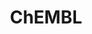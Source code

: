 ---
bigquery: https://console.cloud.google.com/bigquery?p=patents-public-data&d=ebi_chembl&page=dataset
citation: '"The ChEMBL database in 2017." Anna Gaulton, Anne Hersey, Michał Nowotka,
  A Patrícia Bento, Jon Chambers, David Mendez, Prudence Mutowo, Francis Atkinson,
  Louisa J Bellis, Elena Cibrián-Uhalte, Mark Davies, Nathan Dedman, Anneli Karlsson,
  María Paula Magariños, John P Overington, George Papadatos, Ines Smit, Andrew R
  Leach Nucleic acids Research (2017) 45 (Database Issue), D945-D954'
contributors: European Bioinformatics Institute
cost: None
description: ChEMBL Data is a manually curated database of small molecules used in
  drug discovery, including information about existing patented drugs.
documentation: 'schema: https://www.ebi.ac.uk/chembl/db_schema


  '
last_edit: 04/06/2022, 09:43:38
location: https://console.cloud.google.com/marketplace/product/google_patents_public_datasets/chembl
maintained_by: EMBL-EBI, an outstation of European Molecular Biology Laboratory
related_publications: '

  ChEMBL: towards direct deposition of bioassay data.


  Mendez D, Gaulton A, Bento AP, Chambers J, De Veij M, Félix E, Magariños MP, Mosquera
  JF, Mutowo P, Nowotka M, Gordillo-Marañón M, Hunter F, Junco L, Mugumbate G, Rodriguez-Lopez
  M, Atkinson F, Bosc N, Radoux CJ, Segura-Cabrera A, Hersey A, Leach AR.


  — Nucleic Acids Res. 2019; 47(D1):D930-D940. doi: 10.1093/nar/gky1075

  '
schema_fields:
- toid
- synonyms
- set_name
- creation_date
- max_phase
- curated_by
- molregno
- last_active
- approval_date
- l6
- ddd_value
- drugind_id
- parameter_type
- target_type
- usan_substem
- standard_inchi_key
- efo_id
- downgraded
- db_version
- targcomp_id
- heavy_atoms
- standard_relation
- tid_fixed
- atc_code
- confidence
- annotation
- acd_logp
- standard_flag
- cx_logp
- patent_use_code
- tbl
- record_id
- route
- acd_most_apka
- cell_ontology_id
- drug_substance_flag
- frac_class_id
- hba
- num_alerts
- assay_desc
- patent_expire_date
- level3_description
- hbd
- bao_id
- mc_target_name
- mw_monoisotopic
- mechanism_of_action
- cpd_str_alert_id
- helm_notation
- parenteral
- withdrawn_year
- cell_id
- co_stem_id
- site_id
- upper_value
- ref_url
- name
- metabolite_record_id
- db_source
- definition
- result_flag
- mw_freebase
- curation_comment
- mc_target_type
- usan_stem_definition
- comp_class_id
- mc_organism
- entity_type
- sitecomp_id
- assay_param_id
- binding_site_comment
- title
- variant_id
- standard_text_value
- sequence_md5sum
- short_name
- direct_interaction
- cell_source_organism
- delist_flag
- smarts
- comp_go_id
- domain_name
- mesh_heading
- sei
- target_desc
- mol_irac_id
- rtb
- assay_id
- pref_name
- first_approval
- res_stem_id
- mol_atc_id
- natural_product
- ddd_comment
- publication_number
- dosed_ingredient
- topical
- domain_id
- src_description
- mutation
- stem_class
- parent_id
- std_act_id
- abstract
- published_relation
- alert_id
- indref_id
- trade_name
- drug_record_id
- chembl_id
- cell_source_tissue
- canonical_smiles
- ingredient
- level2
- published_value
- alogp
- level5
- doi
- mesh_id
- formulation_id
- parent_type
- published_units
- organism
- usan_stem_id
- pchembl_value
- sequence
- clo_id
- component_id
- psa
- cell_source_tax_id
- mol_frac_id
- src_id
- met_comment
- description
- domain_description
- domain_type
- l7
- published_type
- protein_class_desc
- activity_count
- active_ingredient
- structure_type
- patent_no
- issue
- max_phase_for_ind
- frac_code
- mechanism_comment
- targrel_id
- usan_year
- tissue_id
- withdrawn_country
- caloha_id
- availability_type
- biocomp_id
- volume
- lle
- syn_type
- assay_category
- tax_id
- relation
- bao_format
- uberon_id
- assay_source
- status
- metref_id
- ddd_admr
- major_class
- priority
- cell_description
- protein_class_synonym
- potential_duplicate
- assay_tissue
- molsyn_id
- molecule_type
- compound_name
- accession
- previous_company
- applicant_full_name
- pathway_id
- withdrawn_class
- le
- assay_type
- molecular_species
- predbind_id
- drug_product_flag
- pubmed_id
- irac_code
- ridx
- component_type
- ad_type
- warning_year
- level1_description
- target_mapping
- qed_weighted
- met_id
- innovator_company
- level3
- prediction_method
- ro3_pass
- entity_id
- actsm_id
- l1
- value
- polymer_flag
- src_compound_id
- warning_description
- chebi_par_id
- uo_units
- aromatic_rings
- l2
- withdrawn_flag
- compd_id
- last_page
- rgid
- source
- assay_tax_id
- enzyme_tid
- class_type
- protein_class_id
- bei
- hba_lipinski
- smid
- oral
- idx
- orig_description
- assay_subcellular_fraction
- relationship_type
- level4_description
- submission_date
- journal
- hrac_code
- substrate_record_id
- alert_set_id
- withdrawn_reason
- disease_efficacy
- num_lipinski_ro5_violations
- nda_type
- level4
- authors
- ddd_id
- assay_strain
- relationship
- enzyme_name
- full_mwt
- class_level
- mecref_id
- units
- level2_description
- molfile
- num_ro5_violations
- acd_logd
- hbd_lipinski
- src_short_name
- action_type
- standard_value
- research_stem
- label
- data_validity_comment
- assay_class_id
- who_name
- inorganic_flag
- irac_class_id
- confidence_score
- src_assay_id
- updated_by
- log_id
- normal_range_max
- indication_class
- prodrug
- normal_range_min
- updated_on
- chirality
- assay_test_type
- standard_type
- related_tid
- aidx
- parent_molregno
- mec_id
- isoform
- ref_id
- activity_comment
- version
- usan_stem
- warning_country
- ap_id
- who_extra
- stem
- relationship_desc
- alert_name
- site_name
- molecular_mechanism
- cx_most_bpka
- patent_id
- warnref_id
- country
- l8
- homologue
- compound_key
- as_id
- activity_id
- first_in_class
- qudt_units
- cellosaurus_id
- type
- assay_organism
- component_synonym
- warning_id
- end_position
- met_conversion
- assay_cell_type
- efo_term
- warning_class
- l5
- go_id
- warning_type
- aspect
- first_page
- cx_logd
- level1
- year
- acd_most_bpka
- selectivity_comment
- ass_cls_map_id
- cl_lincs_id
- hrac_class_id
- parameter_value
- standard_inchi
- doc_type
- dosage_form
- source_domain_id
- product_id
- ref_type
- black_box_warning
- stat
- strength
- full_molformula
- protclasssyn_id
- bto_id
- cell_name
- parent_go_id
- bao_endpoint
- pathway_key
- standard_units
- company
- tid
- l3
- species_group_flag
- cx_most_apka
- path
- prod_pat_id
- cidx
- doc_id
- mc_tax_id
- start_position
- job_id
- mc_target_accession
- ddd_units
- site_residues
- subgroup
- therapeutic_flag
- compsyn_id
- text_value
- comments
- active_molregno
- mol_hrac_id
- standard_upper_value
- oc_id
- l4
shortname: chembl
tags:
- biotechnology
- health
- chemical
- bioinformatics
- medical
terms_of_use: CC BY-SA 3.0
title: ChEMBL
uuid: e232a192-965c-4ec9-904c-155b6dfe56c5
---